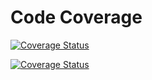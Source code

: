 # Code Coverage

[![Coverage Status](https://coveralls.io/repos/github/ndlanzi-c137/e-spaza-project/badge.svg)](https://coveralls.io/github/ndlanzi-c137/e-spaza-project)

[![Coverage Status](https://coveralls.io/repos/github/ndlanzi-c137/e-spaza-project/badge.svg?branch=master)](https://coveralls.io/github/ndlanzi-c137/e-spaza-project?branch=master)
